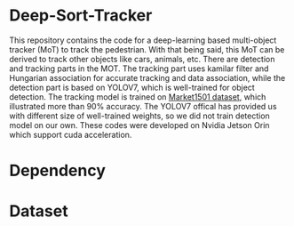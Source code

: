 # Deep-Sort-Tracker

This repository contains the code for a deep-learning based multi-object tracker (MoT) to track the pedestrian. With that being said, this MoT can be derived to track other objects like cars, animals, etc. There are detection and tracking parts in the MOT. The tracking part uses kamilar filter and Hungarian association for accurate tracking and data association, while the detection part is based on YOLOV7, which is well-trained for object detection. The tracking model is trained on [Market1501 dataset](https://www.kaggle.com/datasets/pengcw1/market-1501), which illustrated more than 90% accuracy. The YOLOV7 offical has provided us with different size of well-trained weights, so we did not train detection model on our own. These codes were developed on Nvidia Jetson Orin which support cuda acceleration.

# Dependency

# Dataset
